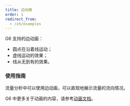 ```yaml
---
title: 边动画
order: 1
redirect_from:
  - /zh/examples
---
```


G6 支持的边动画：
- 圆点在沿着线运动；
- 虚线运动的效果；
- 线从无到有的效果。

### 使用指南
流量分析中可以使用边动画，可以直观地展示流量的流向情况。

G6 中更多关于动画的内容，请参考[动画文档](/zh/docs/manual/advanced/animation-zh)。